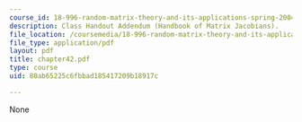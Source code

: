 ```yaml
---
course_id: 18-996-random-matrix-theory-and-its-applications-spring-2004
description: Class Handout Addendum (Handbook of Matrix Jacobians).
file_location: /coursemedia/18-996-random-matrix-theory-and-its-applications-spring-2004/80ab65225c6fbbad185417209b18917c_chapter42.pdf
file_type: application/pdf
layout: pdf
title: chapter42.pdf
type: course
uid: 80ab65225c6fbbad185417209b18917c

---
```

None